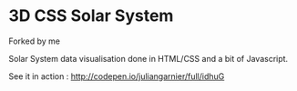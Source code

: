 # 3D CSS Solar System

Forked by me

Solar System data visualisation done in HTML/CSS and a bit of Javascript.

See it in action : http://codepen.io/juliangarnier/full/idhuG
